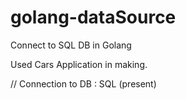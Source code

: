 # golang-dataSource
Connect to SQL DB in Golang


Used Cars Application in making. 

// Connection to DB : SQL (present)
